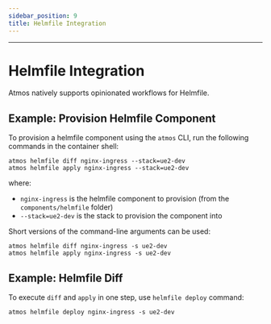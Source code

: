 ```yaml
---
sidebar_position: 9
title: Helmfile Integration
---
```

---

# Helmfile Integration

Atmos natively supports opinionated workflows for Helmfile.


 ## Example: Provision Helmfile Component

To provision a helmfile component using the `atmos` CLI, run the following commands in the container shell:

```shell
atmos helmfile diff nginx-ingress --stack=ue2-dev
atmos helmfile apply nginx-ingress --stack=ue2-dev
```

where:

- `nginx-ingress` is the helmfile component to provision (from the `components/helmfile` folder)
- `--stack=ue2-dev` is the stack to provision the component into

Short versions of the command-line arguments can be used:

```shell
atmos helmfile diff nginx-ingress -s ue2-dev
atmos helmfile apply nginx-ingress -s ue2-dev
```

## Example: Helmfile Diff

To execute `diff` and `apply` in one step, use `helmfile deploy` command:

```shell
atmos helmfile deploy nginx-ingress -s ue2-dev
```

